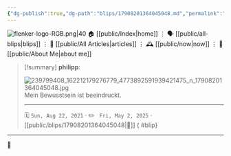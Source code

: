 ```yaml
---
{"dg-publish":true,"dg-path":"blips/17908201364045048.md","permalink":"/blips/17908201364045048/","title":"philipp on instagram @ 2021-08-22"}
---
```



<div class="transclusion internal-embed is-loaded"><div class="markdown-embed">




![flenker-logo-RGB.png|40](/img/user/attachments/flenker-logo-RGB.png)
🏠 [[public/Index\|home]]  ⋮ 🗣️ [[public/all-blips\|blips]] ⋮  📝 [[public/All Articles\|articles]]  ⋮ 🕰️ [[public/now\|now]] ⋮ 🪪 [[public/About Me\|about me]]


</div></div>


> [!summary] **philipp**:
>
> ![239799408_162212179276779_4773892591939421475_n_17908201364045048.jpg](/img/user/attachments/239799408_162212179276779_4773892591939421475_n_17908201364045048.jpg)
> Mein Bewusstsein ist beeindruckt.
> - - -
>
> 🗓️ <code>Sun, Aug 22, 2021</code>  · ✏️ <code> Fri, May 2, 2025</code>  · [[public/blips/17908201364045048\|🔗]]
{ #blip}


- - -

 👾
